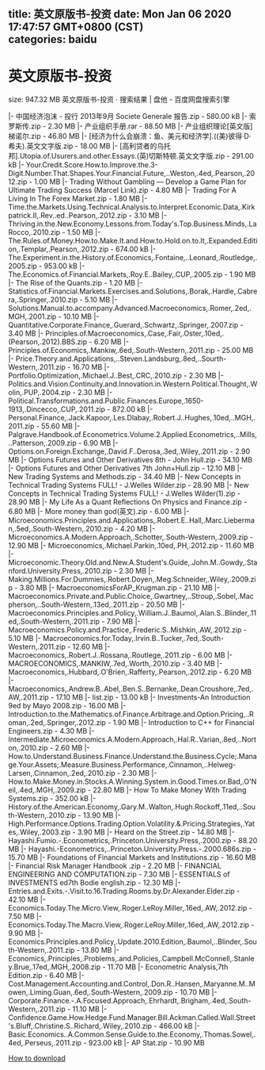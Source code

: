 
title: 英文原版书-投资
date: Mon Jan 06 2020 17:47:57 GMT+0800 (CST)    
categories: baidu
---

# 英文原版书-投资
size: 947.32 MB
 英文原版书-投资 · 搜索结果 | 盘他 - 百度网盘搜索引擎
 
|- 中国经济泡沫 - 投行 2013年9月 Societe Generale 报告.zip - 580.00 kB
|- 索罗斯传.zip - 2.30 MB
|- 产业组织手册.rar - 88.50 MB
|- 产业组织理论[英文版]梯诺尔.zip - 46.80 MB
|- [经济为什么会崩溃：鱼、美元和经济学].((美)彼得·D·希夫).英文文字版.zip - 18.00 MB
|- [高利贷者的乌托邦].Utopia.of.Usurers.and.other.Essays.(英)切斯特顿.英文文字版.zip - 291.00 kB
|- Your.Credit.Score.How.to.Improve.the.3-Digit.Number.That.Shapes.Your.Financial.Future,..Weston,.4ed,.Pearson,.2012.zip - 1.00 MB
|- Trading Without Gambling — Develop a Game Plan for Ultimate Trading Success (Marcel Link).zip - 4.80 MB
|- Trading For A Living In The Forex Market.zip - 1.80 MB
|- Time.the.Markets.Using.Technical.Analysis.to.Interpret.Economic.Data,.Kirkpatrick.II,.Rev..ed..Pearson,.2012.zip - 3.10 MB
|- Thriving.in.the.New.Economy.Lessons.from.Today's.Top.Business.Minds,.LaRocco,.2010.zip - 1.50 MB
|- The.Rules.of.Money.How.to.Make.It.and.How.to.Hold.on.to.It,.Expanded.Edition,.Templar,.Pearson,.2012.zip - 674.00 kB
|- The.Experiment.in.the.History.of.Economics,.Fontaine,..Leonard,.Routledge,.2005.zip - 953.00 kB
|- The.Economics.of.Financial.Markets,.Roy.E..Bailey,.CUP,.2005.zip - 1.90 MB
|- The Rise of the Quants.zip - 1.20 MB
|- Statistics.of.Financial.Markets.Exercises.and.Solutions,.Borak,.Hardle,.Cabrera,.Springer,.2010.zip - 5.10 MB
|- Solutions.Manual.to.accompany.Advanced.Macroeconomics,.Romer,.2ed,.MGH,.2001.zip - 10.10 MB
|- Quantitative.Corporate.Finance,.Guerard,.Schwartz,.Springer,.2007.zip - 3.40 MB
|- Principles.of.Macroeconomics,.Case,.Fair,.Oster,.10ed,.(Pearson,.2012).BBS.zip - 6.20 MB
|- Principles.of.Economics,.Mankiw,.6ed,.South-Western,.2011.zip - 25.00 MB
|- Price.Theory.and.Applications,..Steven.Landsburg,.8ed,..Sourth-Western,.2011.zip - 16.70 MB
|- Portfolio.Optimization,.Michael.J..Best,.CRC,.2010.zip - 2.30 MB
|- Politics.and.Vision.Continuity.and.Innovation.in.Western.Political.Thought,.Wolin,.PUP,.2004.zip - 2.30 MB
|- Political.Transformations.and.Public.Finances.Europe,.1650-1913,.Dincecco,.CUP,.2011.zip - 872.00 kB
|- Personal.Finance,.Jack.Kapoor,.Les.Dlabay,.Robert.J..Hughes,.10ed,..MGH,.2011.zip - 55.60 MB
|- Palgrave.Handbook.of.Econometrics.Volume.2.Applied.Econometrics,..Mills,..Patterson,.2009.zip - 6.90 MB
|- Options.on.Foreign.Exchange,.David.F..Derosa,.3ed,.Wiley,.2011.zip - 2.90 MB
|- Options Futures and Other Derivatives 8th - John Hull.zip - 34.10 MB
|- Options Futures and Other Derivatives 7th John+Hull.zip - 12.10 MB
|- New Trading Systems and Methods.zip - 34.40 MB
|- New Concepts in Technical Trading Systems FULL! - J.Welles Wilder.zip - 28.90 MB
|- New Concepts in Technical Trading Systems FULL! - J.Welles Wilder(1).zip - 28.90 MB
|- My Life As a Quant Reflections On Physics and Finance.zip - 6.80 MB
|- More money than god(英文).zip - 6.00 MB
|- Microeconomics.Principles.and.Applications,.Robert.E..Hall,.Marc.Lieberman,.5ed,.South-Western,.2010.zip - 4.20 MB
|- Microeconomics.A.Modern.Approach,.Schotter,.South-Western,.2009.zip - 12.90 MB
|- Microeconomics,.Michael.Parkin,.10ed,.PH,.2012.zip - 11.60 MB
|- Microeconomic.Theory.Old.and.New.A.Student's.Guide,.John.M..Gowdy,.Stanford.University.Press,.2010.zip - 2.30 MB
|- Making.Millions.For.Dummies,.Robert.Doyen,.Meg.Schneider,.Wiley,.2009.zip - 3.80 MB
|- MacroeconomicsForAP_Krugman.zip - 21.10 MB
|- Macroeconomics.Private.and.Public.Choice,.Gwartney,..Stroup,.Sobel,.Macpherson,..South-Western,.13ed,.2011.zip - 20.50 MB
|- Macroeconomics.Principles.and.Policy,.William.J..Baumol,.Alan.S..Blinder,.11ed,.South-Western,.2011.zip - 7.90 MB
|- Macroeconomics.Policy.and.Practice,.Frederic.S..Mishkin,.AW,.2012.zip - 5.10 MB
|- Macroeconomics.for.Today,.Irvin.B..Tucker,.7ed,.South-Western,.2011.zip - 12.60 MB
|- Macroeconomics,.Robert.J..Rossana,.Routlege,.2011.zip - 6.00 MB
|- MACROECONOMICS,.MANKIW,.7ed,.Worth,.2010.zip - 3.40 MB
|- Macroeconomics,.Hubbard,.O'Brien,.Rafferty,.Pearson,.2012.zip - 6.20 MB
|- Macroeconomics,.Andrew.B..Abel,.Ben.S..Bernanke,.Dean.Croushore,.7ed,.AW,.2011.zip - 17.10 MB
|- list.zip - 13.00 kB
|- Investments-An Introduction 9ed by Mayo 2008.zip - 16.00 MB
|- Introduction.to.the.Mathematics.of.Finance.Arbitrage.and.Option.Pricing,..Roman,.2ed,.Springer,.2012.zip - 1.90 MB
|- Introduction to C++ for Financial Engineers.zip - 4.30 MB
|- Intermediate.Microeconomics.A.Modern.Approach,.Hal.R..Varian,.8ed,..Norton,.2010.zip - 2.60 MB
|- How.to.Understand.Business.Finance.Understand.the.Business.Cycle;.Manage.Your.Assets;.Measure.Business.Performance,.Cinnamon,..Helweg-Larsen,.Cinnamon,.2ed,.2010.zip - 2.30 MB
|- How.to.Make.Money.in.Stocks.A.Winning.System.in.Good.Times.or.Bad,.O'Neil,.4ed,.MGH,.2009.zip - 22.80 MB
|- How To Make Money With Trading Systems.zip - 352.00 kB
|- History.of.the.American.Economy,.Gary.M..Walton,.Hugh.Rockoff,.11ed,..South-Western,.2010.zip - 13.90 MB
|- High.Performance.Options.Trading.Option.Volatility.&.Pricing.Strategies,.Yates,.Wiley,.2003.zip - 3.90 MB
|- Heard on the Street.zip - 14.80 MB
|- Hayashi.Fumio.-.Econometrics,.Princeton.University.Press,.2000.zip - 88.20 MB
|- Hayashi.-Econometrics,..Princeton.University.Press.-.2000.686s.zip - 15.70 MB
|- Foundations of Financial Markets and Institutions.zip - 16.60 MB
|- Financial Risk Manager Handbook .zip - 2.20 MB
|- FINANCIAL ENGINEERING AND COMPUTATION.zip - 7.30 MB
|- ESSENTIALS of INVESTMENTS ed7th Bodie english.zip - 12.30 MB
|- Entries.and.Exits.-.Visit.to.16.Trading.Rooms.by.Dr.Alexander.Elder.zip - 42.10 MB
|- Economics.Today.The.Micro.View,.Roger.LeRoy.Miller,.16ed,.AW,.2012.zip - 7.50 MB
|- Economics.Today.The.Macro.View,.Roger.LeRoy.Miller,.16ed,.AW,.2012.zip - 9.90 MB
|- Economics.Principles.and.Policy,.Update.2010.Edition,.Baumol,..Blinder,.South-Western,.2011.zip - 13.80 MB
|- Economics,.Principles,.Problems,.and.Policies,.Campbell.McConnell,.Stanley.Brue,.17ed,.MGH,.2008.zip - 11.70 MB
|- Econometric Analysis,7th Edition.zip - 6.40 MB
|- Cost.Management.Accounting.and.Control,.Don.R..Hansen,.Maryanne.M..Mowen,.Liming.Guan,.6ed,.South-Western,.2009.zip - 10.70 MB
|- Corporate.Finance.-.A.Focused.Approach,.Ehrhardt,.Brigham,.4ed,.South-Western,.2011.zip - 11.10 MB
|- Confidence.Game.How.Hedge.Fund.Manager.Bill.Ackman.Called.Wall.Street's.Bluff,.Christine.S..Richard,.Wiley,.2010.zip - 466.00 kB
|- Basic.Economics..A.Common.Sense.Guide.to.the.Economy,.Thomas.Sowel,.4ed,.Perseus,.2011.zip - 923.00 kB
|- AP Stat.zip - 10.90 MB

[How to download](https://bpcam.bemobtrk.com/go/2ceec3aa-1ca2-46d6-b9ff-aaa5c184517c?jno=2928)